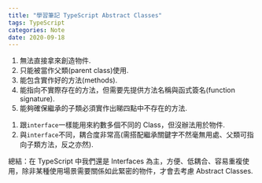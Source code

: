 ```yaml
---
title: "學習筆記 TypeScript Abstract Classes"
tags: TypeScript
categories: Note
date: 2020-09-18
---
```


1. 無法直接拿來創造物件.
2. 只能被當作父類(parent class)使用.
3. 能包含實作好的方法(methods).
4. 能指向不實際存在的方法，但需要先提供方法名稱與函式簽名(function signature).
5. 能夠確保繼承的子類必須實作出睇四點中不存在的方法.

1) 跟`interface`一樣能用來約數多個不同的 Class，但沒辦法用於物件.
2) 與`interface`不同，耦合度非常高(需搭配繼承關鍵字不然毫無用處、父類可指向子類方法，反之亦然).

總結：在 TypeScript 中我們還是 Interfaces 為主，方便、低耦合、容易重複使用，除非某種使用場景需要關係如此緊密的物件，才會去考慮 Abstract Classes.
